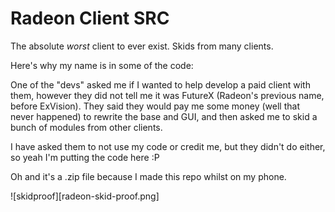 # Radeon Client SRC
The absolute *worst* client to ever exist.
Skids from many clients.

Here's why my name is in some of the code:

One of the "devs" asked me if I wanted to help develop 
a paid client with them, however they did not tell me it 
was FutureX (Radeon's previous name, before ExVision).
They said they would pay me some money (well that never happened) to rewrite the base
and GUI, and then asked me to skid a bunch of modules from 
other clients.

I have asked them to not use my code or credit me, but they
didn't do either, so yeah I'm putting the code here :P

Oh and it's a .zip file because I made this repo whilst on my phone.

![skidproof][radeon-skid-proof.png]
